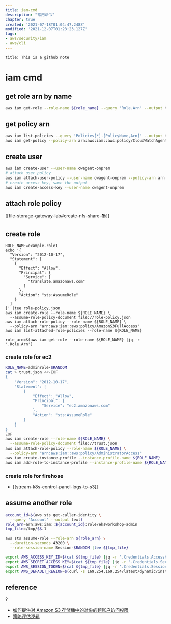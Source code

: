 ```yaml
---
title: iam-cmd
description: "常用命令"
chapter: true
created: '2021-07-18T01:04:47.248Z'
modified: '2021-12-07T01:23:23.127Z'
tags: 
- aws/security/iam 
- aws/cli 
---
```

```ad-attention
title: This is a github note

```
# iam cmd

## get role arn by name
```sh
aws iam get-role --role-name ${role_name} --query 'Role.Arn' --output text
```

## get policy arn
```sh
aws iam list-policies --query 'Policies[*].[PolicyName,Arn]' --output text |grep CloudWatchAgentServerPolicy
aws iam get-policy --policy-arn arn:aws:iam::aws:policy/CloudWatchAgentServerPolicy
```

## create user 
```sh
aws iam create-user --user-name cwagent-onprem
# attach user policy
aws iam attach-user-policy --user-name cwagent-onprem --policy-arn arn:aws:iam::aws:policy/CloudWatchAgentServerPolicy
# create access key, save the output
aws iam create-access-key --user-name cwagent-onprem
```

## attach role policy
[[file-storage-gateway-lab#create-nfs-share-📚]]

## create role
```shell
ROLE_NAME=example-role1
echo '{
  "Version": "2012-10-17",
  "Statement": [
    {
      "Effect": "Allow",
      "Principal": {
        "Service": [
          "translate.amazonaws.com"
        ]
      },
      "Action": "sts:AssumeRole"
    }
  ]
}' |tee role-policy.json
aws iam create-role --role-name ${ROLE_NAME} \
  --assume-role-policy-document file://role-policy.json
aws iam attach-role-policy --role-name ${ROLE_NAME} \
  --policy-arn "arn:aws:iam::aws:policy/AmazonS3FullAccess"
aws iam list-attached-role-policies --role-name ${ROLE_NAME}

role_arn=$(aws iam get-role --role-name ${ROLE_NAME} |jq -r '.Role.Arn')

```

### create role for ec2
```sh
ROLE_NAME=adminrole-$RANDOM
cat > trust.json <<-EOF
{
    "Version": "2012-10-17",
    "Statement": [
        {
            "Effect": "Allow",
            "Principal": {
                "Service": "ec2.amazonaws.com"
            },
            "Action": "sts:AssumeRole"
        }
    ]
}
EOF
aws iam create-role --role-name ${ROLE_NAME} \
  --assume-role-policy-document file://trust.json
aws iam attach-role-policy --role-name ${ROLE_NAME} \
  --policy-arn "arn:aws:iam::aws:policy/AdministratorAccess"
aws iam create-instance-profile --instance-profile-name ${ROLE_NAME}
aws iam add-role-to-instance-profile --instance-profile-name ${ROLE_NAME} --role-name ${ROLE_NAME}


```

### create role for firehose
- [[stream-k8s-control-panel-logs-to-s3]]

## assume another role
```sh
account_id=$(aws sts get-caller-identity \
  --query 'Account' --output text)
role_arn=arn:aws:iam::${account_id}:role/eksworkshop-admin
tmp_file=/tmp/$$.1

aws sts assume-role --role-arn ${role_arn} \
  --duration-seconds 43200 \
  --role-session-name Session-$RANDOM |tee ${tmp_file}

export AWS_ACCESS_KEY_ID=$(cat ${tmp_file} |jq -r '.Credentials.AccessKeyId' )
export AWS_SECRET_ACCESS_KEY=$(cat ${tmp_file} |jq -r '.Credentials.SecretAccessKey' )
export AWS_SESSION_TOKEN=$(cat ${tmp_file} |jq -r '.Credentials.SessionToken' )
export AWS_DEFAULT_REGION=$(curl -s 169.254.169.254/latest/dynamic/instance-identity/document | jq -r '.region')

```


## reference
?
- [如何提供对 Amazon S3 存储桶中的对象的跨账户访问权限](https://aws.amazon.com/cn/premiumsupport/knowledge-center/cross-account-access-s3/)
- [策略评估逻辑](https://docs.aws.amazon.com/zh_cn/IAM/latest/UserGuide/reference_policies_evaluation-logic.html)

